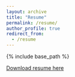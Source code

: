 ```yaml
---
layout: archive
title: "Resume"
permalink: /resume/
author_profile: true
redirect_from:
  - /resume
---
```


{% include base_path %}


[Download resume here](http://manuelacollis.github.io/files/Manuela_R_Collis_Resume.pdf)
